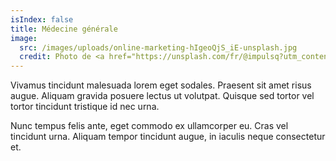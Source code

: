 ```yaml
---
isIndex: false
title: Médecine générale
image: 
  src: /images/uploads/online-marketing-hIgeoQjS_iE-unsplash.jpg
  credit: Photo de <a href="https://unsplash.com/fr/@impulsq?utm_content=creditCopyText&utm_medium=referral&utm_source=unsplash">Online Marketing</a> sur <a href="https://unsplash.com/fr/photos/medico-che-tiene-uno-stetoscopio-rosso-hIgeoQjS_iE?utm_content=creditCopyText&utm_medium=referral&utm_source=unsplash">Unsplash</a>
---
```

Vivamus tincidunt malesuada lorem eget sodales. Praesent sit amet risus augue. Aliquam gravida posuere lectus ut volutpat. Quisque sed tortor vel tortor tincidunt tristique id nec urna. 

Nunc tempus felis ante, eget commodo ex ullamcorper eu. Cras vel tincidunt urna. Aliquam tempor tincidunt augue, in iaculis neque consectetur et.